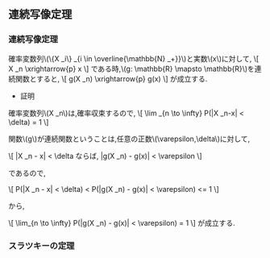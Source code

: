 ## 連続写像定理

### 連続写像定理
確率変数列\\(\\{X _i\\} _{i \in \overline{\mathbb{N} _+}}\\)と実数\\(x\\)に対して,
\\[
	X _n \xrightarrow{p} x
\\]
である時,\\(g: \mathbb{R} \mapsto \mathbb{R}\\)を連続関数とすると,
\\[
	g(X _n) \xrightarrow{p} g(x)
\\]
が成立する.

- 証明

確率変数列\\(X _n\\)は,確率収束するので,
\\[
	\lim _{n \to \infty} P(|X _n-x| < \delta) = 1
\\]

関数\\(g\\)が連続関数ということは,任意の正数\\(\varepsilon,\delta\\)に対して,

\\[
	|X _n - x| < \delta ならば, |g(X _n) - g(x)| < \varepsilon
\\]

であるので,

\\[
	P(|X _n - x| < \delta) < P(|g(X _n) - g(x)| < \varepsilon) <= 1
\\]

から,

\\[
	\lim_{n \to \infty} P(|g(X _n) - g(x)| < \varepsilon) = 1
\\]
が成立する.

### スラツキーの定理

